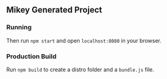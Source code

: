 ## Mikey Generated Project

### Running

Then run ```npm start``` and open ```localhost:8080``` in your browser.

### Production Build

Run ```npm build``` to create a distro folder and a ```bundle.js``` file.
